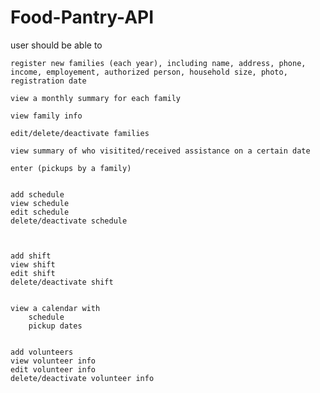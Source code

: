 # Food-Pantry-API



user should be able to
	
	register new families (each year), including name, address, phone, income, employement, authorized person, household size, photo, registration date

	view a monthly summary for each family

	view family info

	edit/delete/deactivate families

	view summary of who visitited/received assistance on a certain date

	enter (pickups by a family)


	add schedule
	view schedule
	edit schedule
	delete/deactivate schedule
	
	
	
	add shift
	view shift
	edit shift
	delete/deactivate shift


	view a calendar with 
		schedule 
		pickup dates


	add volunteers
	view volunteer info 
	edit volunteer info
	delete/deactivate volunteer info

